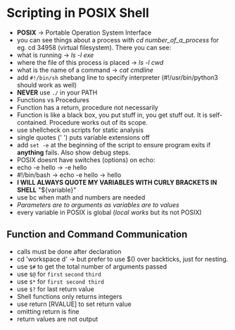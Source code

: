# Scripting in POSIX Shell

* **POSIX** -> Portable Operation System Interface
* you can see things about a process with *cd number_of_a_process* for eg. cd 34958 (virtual filesystem). There you can see:
 * what is running -> *ls -l exe*
 * where the file of this process is placed -> *ls -l cwd*
 * what is the name of a command -> *cat cmdline*
* add `#!/bin/sh` shebang line to specify interpreter (#!/usr/bin/python3 should work as well)
* **NEVER** use `./` in your PATH 
* Functions vs Procedures
 * Function has a return, procedure not necessarily
 * Function is like a black box, you put stuff in, you get stuff out. It is self-contained. Procedure works out of its scope.
* use shellcheck on scripts for static analysis
* single quotes (' ') puts variable extensions off 
* add `set -e` at the beginning of the script to ensure program exits if **anything** fails. Also show debug steps.
* POSIX doesnt have switches (options) on echo:
 * echo -e hello -> -e hello
 * #!/bin/bash -> echo -e hello -> hello
* **I WILL ALWAYS QUOTE MY VARIABLES WITH CURLY BRACKETS IN SHELL** "${variable}"
* use bc when math and numbers are needed 
* *Parameters are to arguments as variables are to values*
* every variable in POSIX is global (*local works* but its not POSIX)

## Function and Command Communication

* calls must be done after declaration
* cd 'workspace d' -> but prefer to use $() over backticks, just for nesting.
* use `$#` to get the total number of arguments passed
* use `$@` for `first` `second` `third`
* use `$*` for `first second third`
* use `$?` for last return value
* Shell functions only returns integers
 * use return [RVALUE] to set return value
 * omitting return is fine
 * return values are not output


